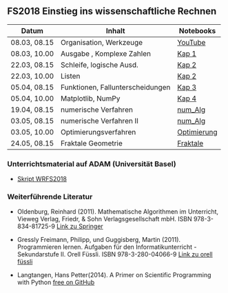 ## FS2018 Einstieg ins wissenschaftliche Rechnen

| Datum         | Inhalt                           | Notebooks                                                                |
| ------------- |----------------------------------| -------------------------------------------------------------------------|
| 08.03, 08.15  | Organisation, Werkzeuge          | [YouTube](https://www.youtube.com/watch?v=q_BzsPxwLOE)                   |
| 08.03, 10.00  | Ausgabe , Komplexe Zahlen        | [Kap 1](Kapitel_1_Variablen_Ausdruecke.ipynb)                            |
| 22.03, 08.15  | Schleife, logische Ausd.         | [Kap 2](Kapitel_2_Schleifen_Listen.ipynb)                                |
| 22.03, 10.00  | Listen                           | [Kap 2](Kapitel_2_Schleifen_Listen.ipynb)                                |
| 05.04, 08.15  | Funktionen, Fallunterscheidungen | [Kap 3](Kapitel_3_Funktionen.ipynb)                                      |
| 05.04, 10.00  | Matplotlib, NumPy                | [Kap 4](Kapitel_4_Array_Plots.ipynb)                                     |
| 19.04, 08.15  | numerische Verfahren             | [num_Alg](../Beispiele_Skript_SciComputing/Numerische%20Algorithmen.ipynb)                                                                 |
| 03.05, 08.15  | numerische Verfahren II          | [num_Alg](../Beispiele_Skript_SciComputing/Numerische%20Algorithmen.ipynb)                                                                 |
| 03.05, 10.00  | Optimierungsverfahren            | [Optimierung](../Beispiele_Skript_SciComputing/Optimierung.ipynb)                                                                 |
| 24.05, 08.15  | Fraktale Geometrie               | [Fraktale](Fraktale.ipynb)                                                              |

### Unterrichtsmaterial auf ADAM (Universität Basel)
* [Skript WRFS2018](https://adam.unibas.ch/goto_adam_crs_581382.html)

### Weiterführende Literatur

* 	Oldenburg, Reinhard (2011). Mathematische Algorithmen im Unterricht, Vieweg Verlag, Friedr, & Sohn Verlagsgesellschaft mbH. ISBN 978-3-834-81725-9 [Link zu Springer](https://link.springer.com/book/10.1007/978-3-8348-8336-0)

* Gressly Freimann, Philipp, und Guggisberg, Martin (2011). Programmieren lernen. Aufgaben für den Informatikunterricht - Sekundarstufe II. Orell Füssli. ISBN 978-3-280-04066-9 [Link zu orell füssli](https://ofv.ch/lernmedien/detail/programmieren-lernen/14505/)

* Langtangen, Hans Petter(2014). A Primer on Scientific
Programming with Python [free on GitHub](https://hplgit.github.io/primer.html/doc/pub/half/book.pdf)
